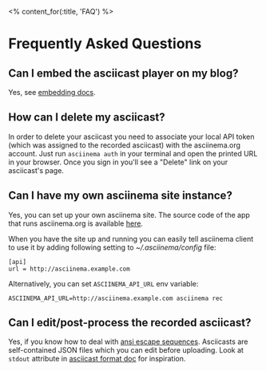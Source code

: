 <% content_for(:title, 'FAQ') %>

# Frequently Asked Questions

## Can I embed the asciicast player on my blog?

Yes, see [embedding docs](<%= docs_path(:embedding) %>).

## How can I delete my asciicast?

In order to delete your asciicast you need to associate your local API token
(which was assigned to the recorded asciicast) with the asciinema.org
account. Just run `asciinema auth` in your terminal and open the printed URL
in your browser.  Once you sign in you'll see a "Delete" link on your
asciicast's page.

## Can I have my own asciinema site instance?

Yes, you can set up your own asciinema site. The source code of the app that
runs asciinema.org is available
[here](https://github.com/asciinema/asciinema.org).

When you have the site up and running you can easily tell asciinema client to
use it by adding following setting to _~/.asciinema/config_ file:

    [api]
    url = http://asciinema.example.com

Alternatively, you can set `ASCIINEMA_API_URL` env variable:

    ASCIINEMA_API_URL=http://asciinema.example.com asciinema rec

## Can I edit/post-process the recorded asciicast?

Yes, if you know how to deal with [ansi escape
sequences](https://en.wikipedia.org/wiki/ANSI_escape_code). Asciicasts are
self-contained JSON files which you can edit before uploading. Look at
`stdout` attribute in [asciicast format doc](https://github.com/asciinema/asciinema/blob/master/doc/asciicast-v1.md)
for inspiration.
